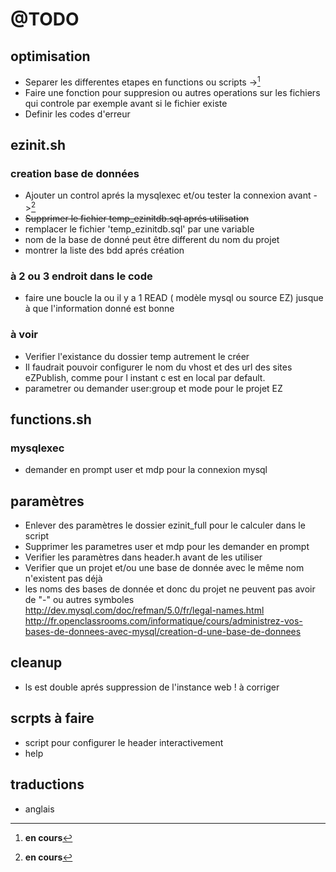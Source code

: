# @TODO 

## optimisation
* Separer les differentes etapes en functions ou scripts ->[^c]
* Faire une fonction pour suppresion ou autres operations sur les fichiers qui controle par exemple avant si le fichier existe
* Definir les codes d'erreur

## ezinit.sh
### creation base de données
* Ajouter un control aprés la mysqlexec et/ou tester la connexion avant ->[^c]
* ~~Supprimer le fichier temp\_ezinitdb.sql aprés utilisation~~
* remplacer le fichier 'temp\_ezinitdb.sql' par une variable
* nom de la base de donné peut être different du nom du projet
* montrer la liste des bdd aprés création

### à 2 ou 3 endroit dans le code
* faire une boucle la ou il y a 1 READ ( modèle mysql ou source EZ) jusque à que l'information donné est bonne

### à voir
* Verifier l'existance du dossier temp autrement le créer
* Il faudrait pouvoir configurer le nom du vhost et des url des sites eZPublish, comme pour l instant c est en local par default.
* parametrer ou demander user:group et mode pour le projet EZ

## functions.sh
### mysqlexec
* demander en prompt user et mdp pour la connexion mysql

## paramètres
* Enlever des paramètres le dossier ezinit\_full pour le calculer dans le script
* Supprimer les parametres user et mdp pour les demander en prompt
* Verifier les paramètres dans header.h avant de les utiliser
* Verifier que un projet et/ou une base de donnée avec le même nom n'existent pas déjà
* les noms des bases de donnée et donc du projet ne peuvent pas avoir de "-" ou autres symboles
  http://dev.mysql.com/doc/refman/5.0/fr/legal-names.html
  http://fr.openclassrooms.com/informatique/cours/administrez-vos-bases-de-donnees-avec-mysql/creation-d-une-base-de-donnees

## cleanup
* ls est double aprés suppression de l'instance web ! à corriger

## scrpts à faire
* script pour configurer le header interactivement
* help

## traductions
* anglais




[^c]: **en cours**